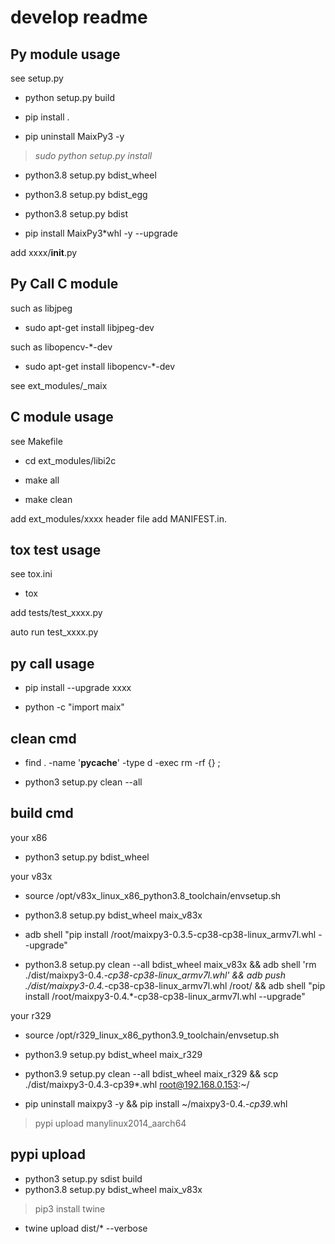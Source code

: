 # develop readme

## Py module usage

see setup.py

- python setup.py build

- pip install .

- pip uninstall MaixPy3 -y

> *sudo python setup.py install*

- python3.8 setup.py bdist_wheel

- python3.8 setup.py bdist_egg

- python3.8 setup.py bdist

- pip install MaixPy3*whl -y --upgrade

add xxxx/__init__.py

## Py Call C module

such as libjpeg

- sudo apt-get install libjpeg-dev

such as libopencv-*-dev

- sudo apt-get install libopencv-*-dev

see ext_modules/_maix

## C module usage

see Makefile

- cd ext_modules/libi2c

- make all

- make clean

add ext_modules/xxxx
header file add MANIFEST.in.

## tox test usage

see tox.ini

- tox

add tests/test_xxxx.py

auto run test_xxxx.py

## py call usage

- pip install --upgrade xxxx

- python -c "import maix"

## clean cmd

- find . -name '__pycache__' -type d -exec rm -rf {} \;

- python3 setup.py clean --all

## build cmd

your x86

- python3 setup.py bdist_wheel

your v83x

- source /opt/v83x_linux_x86_python3.8_toolchain/envsetup.sh

- python3.8 setup.py bdist_wheel maix_v83x

- adb shell "pip install /root/maixpy3-0.3.5-cp38-cp38-linux_armv7l.whl --upgrade"

- python3.8 setup.py clean --all bdist_wheel maix_v83x && adb shell 'rm ./dist/maixpy3-0.4.*-cp38-cp38-linux_armv7l.whl' && adb push ./dist/maixpy3-0.4.*-cp38-cp38-linux_armv7l.whl /root/ && adb shell "pip install /root/maixpy3-0.4.*-cp38-cp38-linux_armv7l.whl --upgrade"

your r329

- source /opt/r329_linux_x86_python3.9_toolchain/envsetup.sh

- python3.9 setup.py bdist_wheel maix_r329

- python3.9 setup.py clean --all bdist_wheel maix_r329 && scp ./dist/maixpy3-0.4.3-cp39*.whl root@192.168.0.153:~/

- pip uninstall maixpy3 -y && pip install ~/maixpy3-0.4.*-cp39*.whl

> pypi upload manylinux2014_aarch64

## pypi upload

- python3 setup.py sdist build
- python3.8 setup.py bdist_wheel maix_v83x

> pip3 install twine

- twine upload dist/* --verbose
